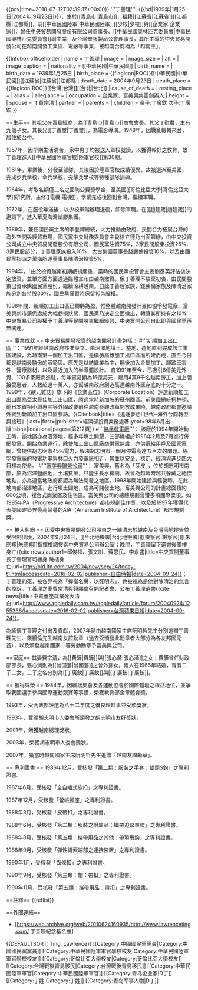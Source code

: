 {{pov|time=2018-07-12T02:39:17+00:00}}
'''丁善理'''（{{bd|1939年|1月25日|2004年|9月23日|}}），生於[[青島市|青島市]]，祖籍[[江蘇省|江蘇省]][[江都縣|江都縣]]，前[[中華民國陸軍|中華民國陸軍]][[少校|少校]]與[[企業家|企業家]]，曾任中央貿易開發股份有限公司董事長、[[中華民國奧林匹克委員會|中華民國奧林匹克委員會]]副主席，及台灣塑膠製品公會理事長，其所主導的中央貿易開發公司在越南開發工業區、電廠等事業，被越南台商稱為「越南王」。

{{Infobox officeholder
| name                 = 丁善理
| image                =
| image_size           = 
| alt                  = 
| image_caption        = 
| nationality          = [[中華民國|中華民國]]
| birth_name           = 
| birth_date        = 1939年1月25日
| birth_place       = {{flagicon|ROC}}[[中華民國|中華民國]][[江蘇省|江蘇省]]江都縣
| death_date        = 2004年9月23日
| death_place       = {{flagicon|ROC}}[[台灣|台灣]][[台北|台北]]
| cause_of_death       = 
| resting_place      = 
| alias                = 
| allegiance           = 
| occupation           = 企業家、富美興集團創辦人
| height             =
| spouse               = 丁費宗清
| partner              = 
| parents              =
| children             = 長子:丁廣欽
次子:丁廣鋐
}}

==生平==
其祖父在青島經商，為[[青島市|青島市]]商會會長。其父丁慰農，生有九個子女。其長兄[[丁善璽|丁善璽]]，為電影導演。1948年，因戰亂輾轉來台，居住於台中。

1957年，因早期生活清苦，家中男丁均被送入軍校就讀，以獲得較好之教育，故丁善理進入[[中華民國陸軍官校|陸軍官校]]第30期。

1961年，畢業後，分發至部隊，其後因於陸軍官校成績優異，故被選派至美國，完成步兵學校、傘兵學校、突擊兵學校等特種部隊訓練。

1964年，考取名額僅二名之國防公費獎學金，至美國[[哥倫比亞大學|哥倫比亞大學]]研究所，主修[[電機|電機]]，學業完成後回到台灣，繼續軍職。

1972年，在服役年滿後，以少校軍階辦理退役，卸除軍職。在[[趙廷箴|趙廷箴]]的邀請下，進入華夏海灣塑膠集團。

1989年，兼任國民黨主席的李登輝總統，大力推動由政府、民間合力拓展台灣的海外空間與經貿市場，國民黨中央財務委員會主委徐立德乃出面籌辦，由中央投資公司成立中央貿易開發股份有限公司，國民黨注資75%，3家民間股東投資25%．3家民股部分，丁善理家族投入10%，太古集團董事長錢鵬倫投資10%，以及由國民黨指派之萬海航運董事長陳清治投資5%．

1994年，「由於投資越南初期虧損嚴重，當時的國民黨投管會主委劉泰英評估後決定放棄，並單方面方面透過媒體宣布由越南撤資。但丁善理不放棄初衷，由民間股東出資承購國民黨股份，繼續深耕越南。自此丁善理家族、錢鵬倫家族及陳清治家族分別各持股30%，國民黨僅暫時保留10%股權。

1998年間，新順加工出口區已轉虧為盈，惟整體越南開發計畫如協孚發電廠、富美興新市鎮仍處於大幅虧損狀態，國民黨乃決定全面撤出，轉讓其所持有之10%中央貿易公司股權予丁善理等民間股東繼續經營，中央貿開公司自此即與國民黨再無關連。

== 事業成就 ==
中央貿易開發投資的越南開發計畫包括：
#'''<u>新順加工出口區</u>'''：  1991年經越南政府核准設立，由沼澤地填土、整地、造地直到完成該工業區建設，為越南第一個加工出口區，是模仿高雄加工出口區而所建而成，直至今日都是越南最驕傲的示範區。原先是以紡織業為主，嗣後加入金屬加工、腳踏車零件、醫療器材，以及最近加入的半導體設計。  自1991年至今，已吸引8億美元外資、100多家廠商進駐，每年貿易額為16億美元，雇用4萬9千名越南勞工，加上間接受惠者，人數超過十萬人，亦幫越南政府創造高達越南外匯存底的十分之一。  1999年，《歐元雜誌》旗下的《企業區位》（Corporate Location）評選新順加工出口區為亞太最佳加工出口區，勝過當時新加坡的蘇州園區。前美國總統柯林頓、前日本首相小淵惠三等外國政要前往越南參觀改革開放成果時，越南政府都會邀請外賓到新順加工出口區參訪。<ref>{{Cite book|title=《追逐夢想II世代─海外台商轉型與接班》|last=|first=|publisher=經濟部投資業務處著|year=98年6月出版|isbn=|location=|pages=第212頁}}</ref>
#'''<u>協孚發電廠</u>'''： 該廠於1994年開始動工時，該地區亦為沼澤地，經多年填土開墾，三部機組於1998年2月及7月進行併網發電，開始商業運行，除使加工出口區廠商供電無虞，亦供電給用戶及國家電網，曾提供胡志明市45％電力，解決胡志明市一個月停電高達五百次的問題。協孚發電廠的發電功率與林口火力發電廠相近，其並以安全、穩定、經濟與進步四大目標為使命。
#'''<u>富美興聯營公司</u>'''： 富美興，舊名為「芽皮」，位於胡志明市南部，原為沼澤鹽鹼地，土壤貧瘠，只能生長水椰樹，故曾為越戰時越共躲藏之絕佳地點，亦為連當地政府都認為無法開發之地區。1993年開始建設與經營時，在此地南部沼澤地區，進行填土闢地，成為可開發土地。富美興公司的計畫總面積約600公頃，複合式商業區及住宅區。富美興公司的總體規劃曾獲多項國際獎項，如1995年PA（Progressive Architecture）都市規劃佳作獎，以及於1997年獲得代表美國建築界最高榮譽的AIA（American Institute of Architecture）都市規劃獎。

== 捲入糾紛 ==
因受中央貿易開發公司股東之一陳清志於越南及台灣兩地提告並受限制出境，2004年9月24日，[[台北地檢署|台北地檢署]][[檢察官|檢察官]][[朱應翔|朱應翔]]指揮檢調搜索中央貿易公司辦公室；晚間，丁善理留下遺書後墜樓身亡<ref>{{cite news|author1=邱俊福、張文川、蘇恩民、李永盛|title=中央貿開董事長丁善理官司纏身 跳樓身亡|url=http://old.ltn.com.tw/2004/new/sep/24/today-t1.htm|accessdate=2016-02-02|publisher=自由時報|date=2004-09-24}}</ref>；丁善理的死，被各界視為「捍衛名譽，以死明志」，也被視為是他對陳清治的無言的控訴。丁善理之妻費宗清與錢鵬倫召開記者會，公布丁善理遺書<ref>{{cite news|title=中貿董座跳樓死表清白|url=http://www.appledaily.com.tw/appledaily/article/forum/20040924/1255368/|accessdate=2016-02-02|publisher=台灣蘋果日報|date=2004-09-24}}</ref>。

為緬懷丁善理之付出及貢獻，2007年時由越南國家主席阮明哲先生分別追贈丁善理先生、錢鵬倫先生越南友誼勳章（過去受頒發此勳章者大部分為各友邦國元首），以及頒發越南國家一等勞動勳章予富美興公司。

==家庭==
其妻費宗清，為[[費驊|費驊]]與[[張心漪|張心漪]]之女；費驊曾任財政部部長，張心漪則為[[曾国藩|曾國藩]]之曾外孫女。兩人在1966年結婚，育有二子二女，二子之名分別為[[丁廣欽|丁廣欽]]與[[丁廣鋐|丁廣鋐]]。

== 獲得殊榮 ==
1984年，因維護奧會及各運動協會於國際體壇之權益地位，並爭取我國選手參與國際運動競賽等事蹟，榮獲教育部金章體育獎。

1993年，受內政部評選為八十二年度之優良理監事並受頒獎狀。

1993年，受頒胡志明市人委會所頒發之胡志明市友好獎狀。

2001年，榮獲越南總理獎狀。

2003年，榮獲胡志明市人委會獎狀。

2007年，獲當時越南國家主席阮明哲先生追贈「越南友誼勳章」。

== 專利證書 ==
1986年12月，受核發「第二類：服裝之手套：雙頭S鉤」之專利證書。

1987年6月，受核發「全自嚙式旋扣」之專利證書。

1987年12月，受核發「營帳腳座」之專利證書。

1988年3月，受核發「皮帶扣」之專利證書。

1988年6月，受核發「第二類：服裝之附屬品：織帶迫緊束環」之專利證書。

1988年8月，受核發「第五類：攜帶用品之其他：帶環吊鈎」之專利證書。

1988年9月，受核發「彈性繩索端部之連接裝置」之專利證書。

1990年1月，受核發「齒條扣」之專利證書。

1990年9月，受核發「第三類：帽：帶扣」之專利證書。

1990年11月，受核發「第五類：攜帶用品：帶扣」之專利證書。

==註釋==
{{reflist}}

==外部連結==
* [https://web.archive.org/web/20110624160935/http://www.lawrenceting.com/ 丁善理紀念基金會]

{{DEFAULTSORT: Ting, Lawrence}}
[[Category:中國國民黨黨員|Category:中國國民黨黨員]]
[[Category:中華民國陸軍軍官學校校友|Category:中華民國陸軍軍官學校校友]]
[[Category:哥倫比亞大學校友|Category:哥倫比亞大學校友]]
[[Category:台灣戰後青島移民|Category:台灣戰後青島移民]]
[[Category:中華民國陸軍軍官|Category:中華民國陸軍軍官]]
[[Category:青岛企业家|D丁]]
[[Category:丁姓|Category:丁姓]]
[[Category:青岛军事人物|D丁]]